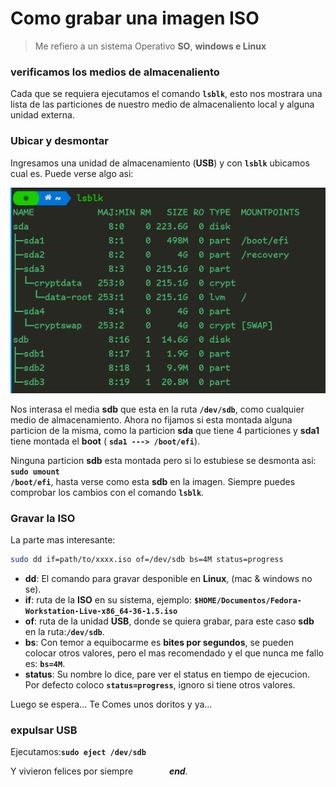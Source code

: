 # Como grabar una imagen ISO
> Me refiero a un sistema Operativo **SO**, **windows e Linux**

### verificamos los medios de almacenaliento
Cada que se requiera ejecutamos el comando <code>**lsblk**</code>,
esto nos mostrara una lista de las particiones de nuestro medio de almacenaliento local y alguna unidad externa.

### Ubicar y desmontar
Ingresamos una unidad de almacenamiento (**USB**) y con <code>**lsblk**</code>
ubicamos cual es. Puede verse algo asi:

<img src="../assets/captura-lsblk.png">

Nos interasa el media **sdb** que esta en la ruta <code>**/dev/sdb**</code>, como cualquier medio de almacenamiento. Ahora no fijamos si esta montada alguna particion de la misma, como la particion **sda** que tiene 4 particiones y **sda1** tiene montada el **boot** ( <code>**sda1  ---> /boot/efi**</code>).

Ninguna particion **sdb** esta montada pero si lo estubiese se desmonta asi:
<code>**sudo umount /boot/efi**</code>, hasta verse como esta **sdb** en la imagen. Siempre puedes comprobar los cambios con el comando <code>**lsblk**</code>.

### Gravar la ISO
La parte mas interesante:
  ```bash
  sudo dd if=path/to/xxxx.iso of=/dev/sdb bs=4M status=progress
  ```
* **dd**: El comando para gravar desponible en **Linux**, (mac & windows no se).
* **if**: ruta de la **ISO** en su sistema, ejemplo: <code>**$HOME/Documentos/Fedora-Workstation-Live-x86_64-36-1.5.iso**</code>
* **of**: ruta de la unidad **USB**, donde se quiera grabar, para este caso **sdb** en la ruta:<code>**/dev/sdb**</code>.
* **bs**: Con temor a equibocarme es **bites por segundos**, se pueden colocar otros valores, pero el mas recomendado y el que nunca me fallo es: <code>**bs=4M**</code>.
* **status**: Su nombre lo dice, pare ver el status en tiempo de ejecucion. Por defecto coloco <code>**status=progress**</code>, ignoro si tiene otros valores.

Luego se espera... Te Comes unos doritos y ya...

### expulsar USB
Ejecutamos:<code>**sudo eject /dev/sdb**</code>

Y vivieron felices por siempre &emsp; &emsp; &emsp; _**end**._

